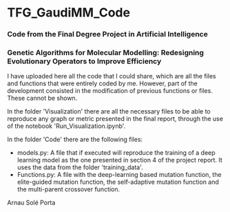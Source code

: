 # TFG_GaudiMM_Code
### Code from the Final Degree Project in Artificial Intelligence 
### Genetic Algorithms for Molecular Modelling: Redesigning Evolutionary Operators to Improve Efficiency

I have uploaded here all the code that I could share, which are all the files and functions that were entirely coded by me. However, part of the development consisted in the modification of previous functions or files. These cannot be shown.

In the folder 'Visualization' there are all the necessary files to be able to reproduce any graph or metric presented in the final report, through the use of the notebook 'Run_Visualization.ipynb'.

In the folder 'Code' there are the following files:
- models.py: A file that if executed will reproduce the training of a deep learning model as the one presented in section 4 of the project report. It uses the data from the folder 'training_data'. 
- Functions.py: A file with the deep-learning based mutation function, the elite-guided mutation function, the self-adaptive mutation function and the multi-parent crossover function.

Arnau Solé Porta
